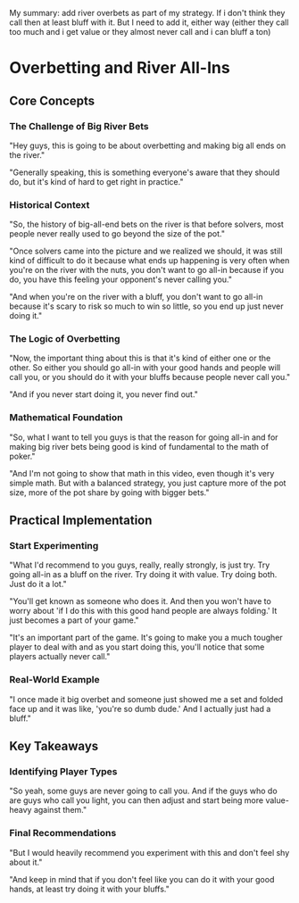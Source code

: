 
My summary: add river overbets as part of my strategy. If i don't think they call then at least bluff with it. But I need to add it, either way (either they call too much and i get value or they almost never call and i can bluff a ton)

# Overbetting and River All-Ins

## Core Concepts

### The Challenge of Big River Bets

"Hey guys, this is going to be about overbetting and making big all ends on the river."

"Generally speaking, this is something everyone's aware that they should do, but it's kind of hard to get right in practice."

### Historical Context

"So, the history of big-all-end bets on the river is that before solvers, most people never really used to go beyond the size of the pot."

"Once solvers came into the picture and we realized we should, it was still kind of difficult to do it because what ends up happening is very often when you're on the river with the nuts, you don't want to go all-in because if you do, you have this feeling your opponent's never calling you."

"And when you're on the river with a bluff, you don't want to go all-in because it's scary to risk so much to win so little, so you end up just never doing it."

### The Logic of Overbetting

"Now, the important thing about this is that it's kind of either one or the other. So either you should go all-in with your good hands and people will call you, or you should do it with your bluffs because people never call you."

"And if you never start doing it, you never find out."

### Mathematical Foundation

"So, what I want to tell you guys is that the reason for going all-in and for making big river bets being good is kind of fundamental to the math of poker."

"And I'm not going to show that math in this video, even though it's very simple math. But with a balanced strategy, you just capture more of the pot size, more of the pot share by going with bigger bets."

## Practical Implementation

### Start Experimenting

"What I'd recommend to you guys, really, really strongly, is just try. Try going all-in as a bluff on the river. Try doing it with value. Try doing both. Just do it a lot."

"You'll get known as someone who does it. And then you won't have to worry about 'if I do this with this good hand people are always folding.' It just becomes a part of your game."

"It's an important part of the game. It's going to make you a much tougher player to deal with and as you start doing this, you'll notice that some players actually never call."

### Real-World Example

"I once made it big overbet and someone just showed me a set and folded face up and it was like, 'you're so dumb dude.' And I actually just had a bluff."

## Key Takeaways

### Identifying Player Types

"So yeah, some guys are never going to call you. And if the guys who do are guys who call you light, you can then adjust and start being more value-heavy against them."

### Final Recommendations

"But I would heavily recommend you experiment with this and don't feel shy about it."

"And keep in mind that if you don't feel like you can do it with your good hands, at least try doing it with your bluffs."